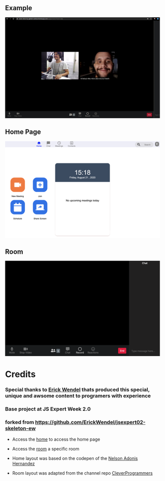 ## Example

![Example](./example.png)

## Home Page

![home page](./public/prints/home.png)

## Room

![room](./public/prints/room.png)

# Credits
### Special thanks to [Erick Wendel](https://github.com/ErickWendel) thats produced this special, unique and awsome content to programers with experience
### Base project at JS Expert Week 2.0
### forked from https://github.com/ErickWendel/jsexpert02-skeleton-ew

- Access the [home](./public/pages/home/index.html) to access the home page
- Access the [room](./public/pages/room/index.html) a specific room


- Home layout was based on the codepen of the [Nelson Adonis Hernandez](https://codepen.io/nelsonher019/pen/eYZBqOm)
- Room layout was adapted from the channel repo [CleverProgrammers](https://github.com/CleverProgrammers/nodejs-zoom-clone/blob/master/views/room.ejs)
